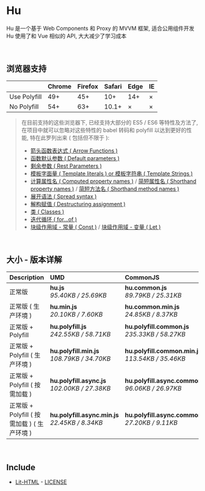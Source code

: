 # Hu
Hu 是一个基于 Web Components 和 Proxy 的 MVVM 框架, 适合公用组件开发<br>
Hu 使用了和 Vue 相似的 API, 大大减少了学习成本

<br>

## 浏览器支持

|              | Chrome | Firefox | Safari | Edge | IE |
| :-           | :-     | :-      | :-     | :-   | :- |
| Use Polyfill | 49+    | 45+     | 10+    | 14+  | ×  |
| No Polyfill  | 54+    | 63+     | 10.1+  | ×    | ×  |

> 在目前支持的这些浏览器下, 已经支持大部分的 ES5 / ES6 等特性及方法了,<br>
> 在项目中就可以忽略对这些特性的 babel 转码和 polyfill 以达到更好的性能, 特在此罗列出来 ( 包括但不限于 ): <br>
  > - [箭头函数表达式 ( Arrow Functions )](https://developer.mozilla.org/zh-CN/docs/Web/JavaScript/Reference/Functions/Arrow_functions)
  > - [函数默认参数 ( Default parameters )](https://developer.mozilla.org/zh-CN/docs/Web/JavaScript/Reference/Functions/Default_parameters)
  > - [剩余参数 ( Rest Parameters )](https://developer.mozilla.org/zh-CN/docs/Web/JavaScript/Reference/Functions/Rest_parameters)
  > - [模板字面量 ( Template literals ) or 模板字符串 ( Template Strings )](https://developer.mozilla.org/zh-CN/docs/Web/JavaScript/Reference/template_strings)
  > - [计算属性名 ( Computed property names )](https://developer.mozilla.org/zh-CN/docs/Web/JavaScript/Reference/Operators/Object_initializer#计算属性名) / [简短属性名 ( Shorthand property names )](https://developer.mozilla.org/zh-CN/docs/Web/JavaScript/Reference/Operators/Object_initializer#属性定义) / [简短方法名 ( Shorthand method names )](https://developer.mozilla.org/zh-CN/docs/Web/JavaScript/Reference/Operators/Object_initializer#方法定义)
  > - [展开语法 ( Spread syntax )](https://developer.mozilla.org/zh-CN/docs/Web/JavaScript/Reference/Operators/Spread_syntax)
  > - [解构赋值 ( Destructuring assignment )](https://developer.mozilla.org/zh-CN/docs/Web/JavaScript/Reference/Operators/Destructuring_assignment)
  > - [类 ( Classes )](https://developer.mozilla.org/zh-CN/docs/Web/JavaScript/Reference/Classes)
  > - [迭代循环 ( for...of )](https://developer.mozilla.org/zh-CN/docs/Web/JavaScript/Reference/Statements/for...of)
  > - [块级作用域 - 常量 ( Const )](https://developer.mozilla.org/zh-CN/docs/Web/JavaScript/Reference/Statements/const) / [块级作用域 - 变量 ( Let )](https://developer.mozilla.org/zh-CN/docs/Web/JavaScript/Reference/Statements/let)

<br>

## 大小 - 版本详解
| Description | UMD | CommonJS | ES Module |
| :- | :- | :- | :- |
| 正常版 | **hu.js**<br>*95.40KB / 25.69KB* | **hu.common.js**<br>*89.79KB / 25.31KB* | **hu.esm.js**<br>*89.77KB / 25.29KB* |
| 正常版 ( 生产环境 ) | **hu.min.js**<br>*20.10KB / 7.60KB* | **hu.common.min.js**<br>*24.85KB / 8.37KB* | **hu.esm.min.js**<br>*19.93KB / 7.53KB* |
| 正常版 + Polyfill | **hu.polyfill.js**<br>*242.55KB / 58.71KB* | **hu.polyfill.common.js**<br>*235.33KB / 58.27KB* | **hu.polyfill.esm.js**<br>*235.32KB / 58.25KB* |
| 正常版 + Polyfill ( 生产环境 ) | **hu.polyfill.min.js**<br>*108.79KB / 34.70KB* | **hu.polyfill.common.min.js**<br>*113.54KB / 35.46KB* | **hu.polyfill.esm.min.js**<br>*108.63KB / 34.63KB* |
| 正常版 + Polyfill ( 按需加载 ) | **hu.polyfill.async.js**<br>*102.00KB / 27.38KB* | **hu.polyfill.async.common.js**<br>*96.06KB / 26.97KB* | **hu.polyfill.async.esm.js**<br>*96.05KB / 26.95KB* |
| 正常版 + Polyfill ( 按需加载 ) ( 生产环境 ) | **hu.polyfill.async.min.js**<br>*22.45KB / 8.34KB* | **hu.polyfill.async.common.min.js**<br>*27.20KB / 9.11KB* | **hu.polyfill.async.esm.min.js**<br>*22.28KB / 8.27KB* |

<br>

## Include
  - [Lit-HTML](https://github.com/Polymer/lit-html) \- [LICENSE](https://github.com/Polymer/lit-html/blob/master/LICENSE)